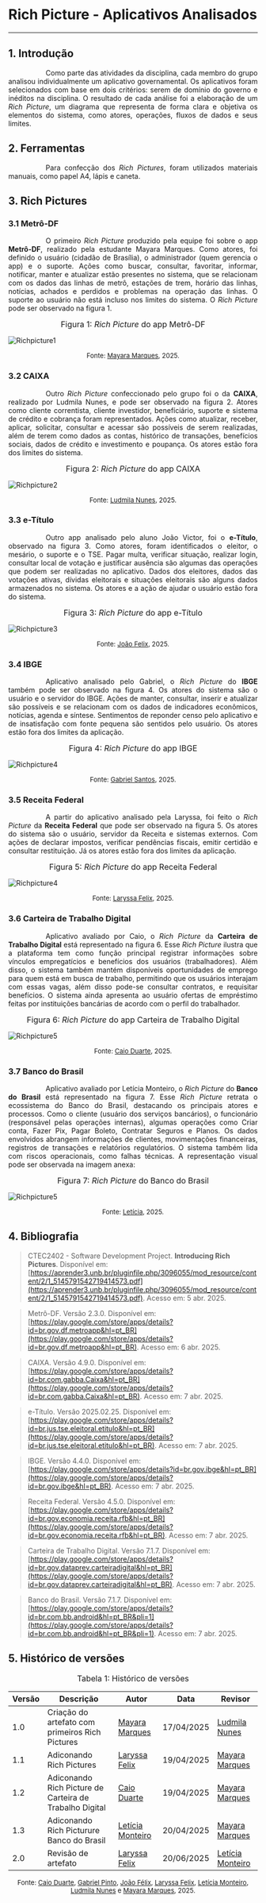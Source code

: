 # Rich Picture - Aplicativos Analisados 

***

## 1. Introdução

<div style="text-align: justify; text-indent: 2cm;">
  Como parte das atividades da disciplina, cada membro do grupo analisou individualmente um aplicativo governamental. Os aplicativos foram selecionados com base em dois critérios: serem de domínio do governo e inéditos na disciplina. O resultado de cada análise foi a elaboração de um <i>Rich Picture</i>, um diagrama que representa de forma clara e objetiva os elementos do sistema, como atores, operações, fluxos de dados e seus limites.
</div>


## 2. Ferramentas

<div style="text-align: justify; text-indent: 2cm;">
Para confecção dos <i>Rich Pictures</i>, foram utilizados materiais manuais, como papel A4, lápis e caneta. 
</div>

## 3. Rich Pictures
### 3.1 Metrô-DF

<div style="text-align: justify; text-indent: 2cm;">
O primeiro <i>Rich Picture</i> produzido pela equipe foi sobre o app <b>Metrô-DF</b>, realizado pela estudante Mayara Marques. Como atores, foi definido o usuário (cidadão de Brasília), o administrador (quem gerencia o app) e o suporte. Ações como buscar, consultar, favoritar, informar, notificar, manter e atualizar estão presentes no sistema, que se relacionam com os dados das linhas de metrô, estações de trem, horário das linhas, notícias, achados e perdidos e problemas na operação das linhas. O suporte ao usuário não está incluso nos limites do sistema. O <i>Rich Picture</i> pode ser observado na figura 1.
</div>

<font size="3"><p style="text-align: center">Figura 1: <i>Rich Picture</i> do app Metrô-DF</p></font>

![Richpicture1](../assets/images/RP_metro.png)

<font size="2"><p style="text-align: center">Fonte: [Mayara Marques](https://github.com/maymarquee), 2025.</p></font>


### 3.2 CAIXA

<div style="text-align: justify; text-indent: 2cm;">
Outro <i>Rich Picture</i> confeccionado pelo grupo foi o da <b>CAIXA</b>, realizado por Ludmila Nunes, e pode ser observado na figura 2. Atores como cliente correntista, cliente investidor, benefíciário, suporte e sistema de crédito e cobrança foram representados. Ações como atualizar, receber, aplicar, solicitar, consultar e acessar são possíveis de serem realizadas, além de terem como dados as contas, histórico de transações, benefícios sociais, dados de crédito e investimento e poupança. Os atores estão fora dos limites do sistema.  
</div>

<font size="3"><p style="text-align: center">Figura 2: <i>Rich Picture</i> do app CAIXA</p></font>

![Richpicture2](../assets/images/RP_caixa.jpeg)

<font size="2"><p style="text-align: center">Fonte: [Ludmila Nunes](https://github.com/ludmilaaysha), 2025.</p></font>

### 3.3 e-Título

<div style="text-align: justify; text-indent: 2cm;">
Outro app analisado pelo aluno João Victor, foi o <b>e-Título</b>, observado na figura 3. Como atores, foram identificados o eleitor, o mesário, o suporte e o TSE. Pagar multa, verificar situação, realizar login, consultar local de votação e justificar ausência são algumas das operações que podem ser realizadas no aplicativo. Dados dos eleitores, dados das votações ativas, dívidas eleitorais e situações eleitorais são alguns dados armazenados no sistema. Os atores e a ação de ajudar o usuário estão fora do sistema. 
</div>

<font size="3"><p style="text-align: center">Figura 3: <i>Rich Picture</i> do app e-Título</p></font>

![Richpicture3](../assets/images/RP_e_titulo.jpeg)

<font size="2"><p style="text-align: center">Fonte: [João Felix](https://github.com/joaofmoreiraa), 2025.</p></font>

### 3.4 IBGE

<div style="text-align: justify; text-indent: 2cm;">
Aplicativo analisado pelo Gabriel, o <i>Rich Picture</i> do <b>IBGE</b> também pode ser observado na figura 4. Os atores do sistema são o usuário e o servidor do IBGE. Ações de manter, consultar, inserir e atualizar são possíveis e se relacionam com os dados de indicadores econômicos, notícias, agenda e síntese. Sentimentos de reponder censo pelo aplicativo e de insatisfação com fonte pequena são sentidos pelo usuário. Os atores estão fora dos limites da aplicação.
</div>

<font size="3"><p style="text-align: center">Figura 4: <i>Rich Picture</i> do app IBGE</p></font>

![Richpicture4](../assets/images/RP_IBGE.jpeg)

<font size="2"><p style="text-align: center">Fonte: [Gabriel Santos](https://github.com/GabrielSPinto), 2025.</p></font>


### 3.5 Receita Federal

<div style="text-align: justify; text-indent: 2cm;">
A partir do aplicativo analisado pela Laryssa, foi feito o <i>Rich Picture</i> da <b>Receita Federal</b> que pode ser observado na figura 5. Os atores do sistema são o usuário, servidor da Receita e sistemas externos. Com ações de declarar impostos, verificar pendências fiscais, emitir certidão e consultar restituição. Já os atores estão fora dos limites da aplicação.
</div>

<font size="3"><p style="text-align: center">Figura 5: <i>Rich Picture</i> do app Receita Federal</p></font>

![Richpicture4](../assets/images/RP_receita_federal.jpeg)

<font size="2"><p style="text-align: center">Fonte: [Laryssa Felix](https://github.com/felixlaryssa), 2025.</p></font>

### 3.6 Carteira de Trabalho Digital

<div style="text-align: justify; text-indent: 2cm;">
Aplicativo avaliado por Caio, o <i>Rich Picture</i> da <b>Carteira de Trabalho Digital</b> está representado na figura 6. Esse <i>Rich Picture</i> ilustra que a plataforma tem como função principal registrar informações sobre vínculos empregatícios e benefícios dos usuários (trabalhadores). Além disso, o sistema também mantém disponíveis oportunidades de emprego para quem está em busca de trabalho, permitindo que os usuários interajam com essas vagas, além disso pode-se consultar contratos, e requisitar benefícios. O sistema ainda apresenta ao usuário ofertas de empréstimo feitas por instituições bancárias de acordo com o perfil do trabalhador.
</div>

<font size="3"><p style="text-align: center">Figura 6: <i>Rich Picture</i> do app Carteira de Trabalho Digital</p></font>

![Richpicture5](../assets/images/RP_CDTD.jpeg)

<font size="2"><p style="text-align: center">Fonte: [Caio Duarte](https://github.com/Caioduart3), 2025.</p></font>


### 3.7 Banco do Brasil

<div style="text-align: justify; text-indent: 2cm;">
Aplicativo avaliado por Letícia Monteiro, o <i>Rich Picture</i> do <b>Banco do Brasil</b> está representado na figura 7. Esse <i>Rich Picture</i> retrata o ecossistema do Banco do Brasil, destacando os principais atores e processos. Como o cliente (usuário dos serviços bancários), o funcionário (responsável pelas operações internas), algumas operações como Criar conta, Fazer Pix, Pagar Boleto, Contratar Seguros e Planos.
Os dados envolvidos abrangem informações de clientes, movimentações financeiras, registros de transações e relatórios regulatórios. O sistema também lida com riscos operacionais, como falhas técnicas. A representação visual pode ser observada na imagem anexa:
</div>

<font size="3"><p style="text-align: center">Figura 7: <i>Rich Picture</i> do Banco do Brasil</p></font>

![Richpicture5](../assets/images/RichBancoDoBrasil.jpeg)

<font size="2"><p style="text-align: center">Fonte: [Letícia](https://github.com/LeticiaMonteiroo), 2025.</p></font>


## 4. Bibliografia
> CTEC2402 - Software Development Project. **Introducing Rich Pictures**. Disponível em: [https://aprender3.unb.br/pluginfile.php/3096055/mod_resource/content/2/1_5145791542719414573.pdf](https://aprender3.unb.br/pluginfile.php/3096055/mod_resource/content/2/1_5145791542719414573.pdf)​. Acesso em: 5 abr. 2025.

> Metrô-DF. Versão 2.3.0. Disponível em: [https://play.google.com/store/apps/details?id=br.gov.df.metroapp&hl=pt_BR](https://play.google.com/store/apps/details?id=br.gov.df.metroapp&hl=pt_BR). Acesso em: 6 abr. 2025.

> CAIXA. Versão 4.9.0. Disponível em: [https://play.google.com/store/apps/details?id=br.com.gabba.Caixa&hl=pt_BR](https://play.google.com/store/apps/details?id=br.com.gabba.Caixa&hl=pt_BR). Acesso em: 7 abr. 2025.

> e-Título. Versão 2025.02.25. Disponível em: [https://play.google.com/store/apps/details?id=br.jus.tse.eleitoral.etitulo&hl=pt_BR](https://play.google.com/store/apps/details?id=br.jus.tse.eleitoral.etitulo&hl=pt_BR). Acesso em: 7 abr. 2025.

> IBGE. Versão 4.4.0. Disponível em: [https://play.google.com/store/apps/details?id=br.gov.ibge&hl=pt_BR](https://play.google.com/store/apps/details?id=br.gov.ibge&hl=pt_BR). Acesso em: 7 abr. 2025.

> Receita Federal. Versão 4.5.0. Disponível em: [https://play.google.com/store/apps/details?id=br.gov.economia.receita.rfb&hl=pt_BR](https://play.google.com/store/apps/details?id=br.gov.economia.receita.rfb&hl=pt_BR). Acesso em: 7 abr. 2025.

> Carteira de Trabalho Digital. Versão 7.1.7. Disponível em: [https://play.google.com/store/apps/details?id=br.gov.dataprev.carteiradigital&hl=pt_BR](https://play.google.com/store/apps/details?id=br.gov.dataprev.carteiradigital&hl=pt_BR). Acesso em: 7 abr. 2025. 

> Banco do Brasil. Versão 7.1.7. Disponível em: [https://play.google.com/store/apps/details?id=br.com.bb.android&hl=pt_BR&pli=1](https://play.google.com/store/apps/details?id=br.com.bb.android&hl=pt_BR&pli=1). Acesso em: 7 abr. 2025. 

## 5. Histórico de versões 

<font size="3"><p style="text-align: center">Tabela 1: Histórico de versões</p></font>

| Versão | Descrição       | Autor                                            | Data                                  | Revisor     |
| ------ | ---------- | ------------------------------------------------ | ------------------------------------------ | ----------- |
| 1.0    | Criação do artefato com primeiros Rich Pictures | [Mayara Marques](https://github.com/maymarquee) | 17/04/2025 | [Ludmila Nunes](https://github.com/ludmilaaysha)|
| 1.1    | Adiconando Rich Pictures | [Laryssa Felix](https://github.com/felixlaryssa) | 19/04/2025 | [Mayara Marques](https://github.com/maymarquee)|
| 1.2    | Adiconando Rich Picture de Carteira de Trabalho Digital | [Caio Duarte](https://github.com/Caioduart3) | 19/04/2025 | [Mayara Marques](https://github.com/maymarquee)|
| 1.3    | Adiconando Rich Picturure Banco do Brasil | [Letícia Monteiro](https://github.com/LeticiaMonteiroo) | 20/04/2025 | [Mayara Marques](https://github.com/maymarquee)|
| 2.0    | Revisão de artefato |  [Laryssa Felix](https://github.com/felixlaryssa) | 20/06/2025 | [Letícia Monteiro](https://github.com/LeticiaMonteiroo) |

<font size="2"><p style="text-align: center">Fonte: [Caio Duarte](https://github.com/caioduart3), [Gabriel Pinto](https://github.com/GabrielSPinto), [João Félix](https://github.com/joaofmoreiraa), [Laryssa Felix](https://github.com/felixlaryssa), [Letícia Monteiro](https://github.com/LeticiaMonteiroo), [Ludmila Nunes](https://github.com/ludmilaaysha) e [Mayara Marques](https://github.com/maymarquee), 2025.</p></font>